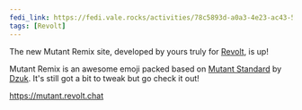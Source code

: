 ```yaml
---
fedi_link: https://fedi.vale.rocks/activities/78c5893d-a0a3-4e23-ac43-5e052618803d
tags: [Revolt]
---
```


The new Mutant Remix site, developed by yours truly for [Revolt](https://revolt.chat), is up!

Mutant Remix is an awesome emoji packed based on [Mutant Standard](https://mutant.tech) by [Dzuk](https://nocturne.works).
It's still got a bit to tweak but go check it out!

<https://mutant.revolt.chat>
